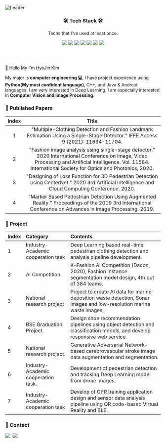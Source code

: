 ![header](https://capsule-render.vercel.app/api?type=waving&color=00829C&height=300&section=header&text=HYOJIN%20KIM&fontSize=60&animation=twinkling&fontColor=3D3C3C)


<h3 align='center'>🛠 Tech Stack 🛠</h3>

<p align='center' font-weight='bold'> Techs that I've used at least once.</p>
<p align='center'>
<img src="https://img.shields.io/badge/Python-3776AB?style=flat&logo=Python&logoColor=white">
<img src="https://img.shields.io/badge/Pytorch-FF3232?style=flat&logo=Pytorch&logoColor=white"> 
<img src="https://img.shields.io/badge/OpenCV-5C3EE8?style=flat&logo=OpenCV&logoColor=white"> 
<img src="https://img.shields.io/badge/Numpy-1E8449?style=flat&logo=Numpy&logoColor=white">
<img src="https://img.shields.io/badge/Pandas-150458?style=flat&logo=Pandas&logoColor=white">
<img src="https://img.shields.io/badge/C++-00599C?style=flat&logo=C++&logoColor=white">
<img src="https://img.shields.io/badge/Android-3DDC84?style=flat&logo=Android&logoColor=white">
</p>
<br></br>

:wave: Hello My I'm HyoJin Kim

 My major is **computer engineering :computer:**. I have project experience using **Python(My most confident language)**, C++, and Java & Android languages. I am very interested in Deep Learning. I am especially interested in **Computer Vision and Image Processing**.

### :book: Published Papers

| **Index** | **Title** |
|:--------:|:--------:|
| 1 |"Multiple-Clothing Detection and Fashion Landmark Estimation Using a Single-Stage Detector." IEEE Access 9 (2021): 11694-11704. |
| 2 | "Fashion image analysis using single-stage detector." 2020 International Conference on Image, Video Processing and Artificial Intelligence. Vol. 11584. International Society for Optics and Photonics, 2020. |
| 3 | "Designing of Loss Function for 3D Pedestrian Detection using CenterNet." 2020 3rd Artificial Intelligence and Cloud Computing Conference. 2020. |
| 4 | "Marker Based Pedestrian Detection Using Augmented Reality." Proceedings of the 2019 3rd International Conference on Advances in Image Processing. 2019. |

### :memo: Project

| Index | Category                              | Contents                                                                                                                       |
| :---- | :------------------------------------ | :----------------------------------------------------------------------------------------------------------------------------- |
| 1     | Industry-Academic cooperation task    | Deep Learning based real-time pedestrian clothing detection and analysis pipeline development.|
| 2     | AI Competition                        | K-Fashion AI Competition (Dacon, 2020), Fashion Instance segmentation model design, 4th out of 384 teams.|
| 3     | National research project             | Project to create AI data for marine deposition waste detection, Sonar images and low-resolution marine waste images;|
| 4     | BSE Graduation Project.             | Design shoe recommendation pipelines using object detection and classification models, and develop responsive web service.|
| 5     | National research project.          | Generative Adversarial Network-based cerebrovascular stroke image data augmentation and segmentation.|
| 6     | Industry-Academic cooperation task. | Development of pedestrian detection and tracking Deep Learning model from drone images.|
| 7     | Industry-Academic cooperation task    | Develop of CPR training application design and sensor data analysis pipeline using QR code-based Virtual Reality and BLE. |

### :mega: Contact
<p> 
    <a href="mailto:hjkim@vim.cau.ac.kr"><img src="https://img.shields.io/badge/Mail-FF5050?style=flat&logo=Gmail&logoColor=white&link=""/></a>&nbsp
    <a href="https://maihon.oopy.io/"><img src="https://img.shields.io/badge/Naver-03C75A?style=flat&logo=Naver&logoColor=white"/></a>&nbsp
</p>
<br></br>
